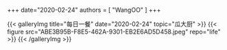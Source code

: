 +++
date="2020-02-24"
authors = [
    "WangOO"
]
+++

{{< galleryImg title="每日一餐" date="2020-02-24" topic="瓜大厨" >}}
    {{< figure src="ABE3B95B-F8E5-462A-9301-EB2E6AD5D458.jpeg" repo="life" >}}
{{< /galleryImg >}}
